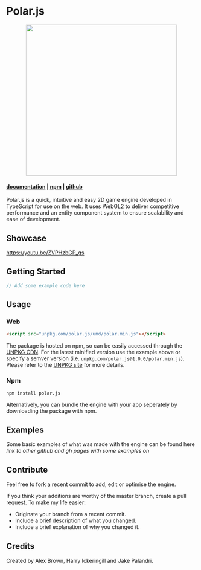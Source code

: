 # Polar.js

<p align="center">
  <img src="https://user-images.githubusercontent.com/14541442/66993027-76adbb00-f0fd-11e9-9f4a-b06a7e82d549.png" width="400">
</p>

#### [documentation](https://polar.js.org) | [npm](http://npmjs.org/package/polar.js) | [github](https://github.com/JellyAlex/polar.js)


Polar.js is a quick, intuitive and easy 2D game engine developed in TypeScript for use on the web. It uses WebGL2 to deliver competitive performance and an entity component system to ensure scalability and ease of development.
## Showcase
https://youtu.be/ZVPHzbGP_gs
## Getting Started
```js
// Add some example code here
```

## Usage
### Web
```html
<script src="unpkg.com/polar.js/umd/polar.min.js"></script>
```
The package is hosted on npm, so can be easily accessed through the [UNPKG CDN](https://unpkg.com/). For the latest minified version use the example above or specify a semver version (i.e. `unpkg.com/polar.js@1.0.0/polar.min.js`). Please refer to the [UNPKG site](https://unpkg.com/) for more details.

### Npm
```
npm install polar.js
```
Alternatively, you can bundle the engine with your app seperately by downloading the package with npm.

## Examples
Some basic examples of what was made with the engine can be found here *link to other github and gh pages with some examples on*

## Contribute
Feel free to fork a recent commit to add, edit or optimise the engine.

If you think your additions are worthy of the master branch, create a pull request.
To make my life easier:
- Originate your branch from a recent commit.
- Include a brief description of what you changed.
- Include a brief explanation of why you changed it.

## Credits 
Created by Alex Brown, Harry Ickeringill and Jake Palandri.
